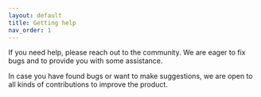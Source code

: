 ```yaml
---
layout: default
title: Getting help
nav_order: 1
---
```


If you need help, please reach out to the community. We are eager to fix bugs and to provide you with some assistance.

In case you have found bugs or want to make suggestions, we are open to all kinds of contributions to improve the product.
